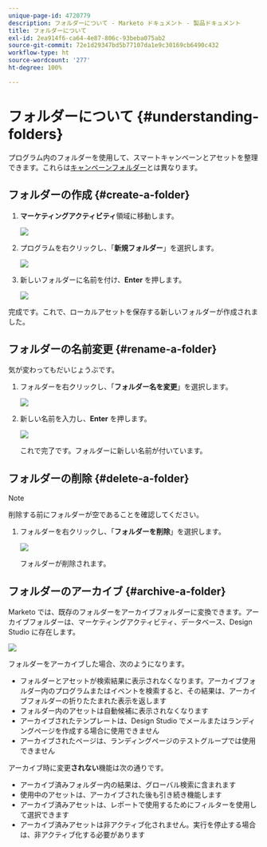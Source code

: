```yaml
---
unique-page-id: 4720779
description: フォルダーについて - Marketo ドキュメント - 製品ドキュメント
title: フォルダーについて
exl-id: 2ea914f6-ca64-4e87-806c-93beba075ab2
source-git-commit: 72e1d29347bd5b77107da1e9c30169cb6490c432
workflow-type: ht
source-wordcount: '277'
ht-degree: 100%

---
```


# フォルダーについて {#understanding-folders}

プログラム内のフォルダーを使用して、スマートキャンペーンとアセットを整理できます。これらは[キャンペーンフォルダー](/help/marketo/product-docs/core-marketo-concepts/miscellaneous/create-new-campaign-folder.md)とは異なります。

## フォルダーの作成 {#create-a-folder}

1. **マーケティングアクティビティ**&#x200B;領域に移動します。

   ![](assets/ma.png)

1. プログラムを右クリックし、「**新規フォルダー**」を選択します。

   ![](assets/image2015-4-20-18-3a45-3a14.png)

1. 新しいフォルダーに名前を付け、**Enter** を押します。

   ![](assets/image2015-4-20-18-3a46-3a57.png)

完成です。これで、ローカルアセットを保存する新しいフォルダーが作成されました。

## フォルダーの名前変更 {#rename-a-folder}

気が変わってもだいじょうぶです。

1. フォルダーを右クリックし、「**フォルダー名を変更**」を選択します。

   ![](assets/image2015-4-20-18-3a49-3a10.png)

1. 新しい名前を入力し、**Enter** を押します。

   ![](assets/image2015-4-20-18-3a52-3a30.png)

   これで完了です。フォルダーに新しい名前が付いています。

## フォルダーの削除 {#delete-a-folder}

>[!NOTE]
>
>削除する前にフォルダーが空であることを確認してください。

1. フォルダーを右クリックし、「**フォルダーを削除**」を選択します。

   ![](assets/image2015-4-20-18-3a55-3a51.png)

   フォルダーが削除されます。

## フォルダーのアーカイブ {#archive-a-folder}

Marketo では、既存のフォルダーをアーカイブフォルダーに変換できます。アーカイブフォルダーは、マーケティングアクティビティ、データベース、Design Studio に存在します。

![](assets/image2015-4-20-19-3a3-3a46.png)

フォルダーをアーカイブした場合、次のようになります。

* フォルダーとアセットが検索結果に表示されなくなります。アーカイブフォルダー内のプログラムまたはイベントを検索すると、その結果は、アーカイブフォルダーの折りたたまれた表示を返します
* フォルダー内のアセットは自動候補に表示されなくなります
* アーカイブされたテンプレートは、Design Studio でメールまたはランディングページを作成する場合に使用できません
* アーカイブされたページは、ランディングページのテストグループでは使用できません

アーカイブ時に変更&#x200B;**されない**&#x200B;機能は次の通りです。

* アーカイブ済みフォルダー内の結果は、グローバル検索に含まれます
* 使用中のアセットは、アーカイブされた後も引き続き機能します
* アーカイブ済みアセットは、レポートで使用するためにフィルターを使用して選択できます
* アーカイブ済みアセットは非アクティブ化されません。実行を停止する場合は、非アクティブ化する必要があります
